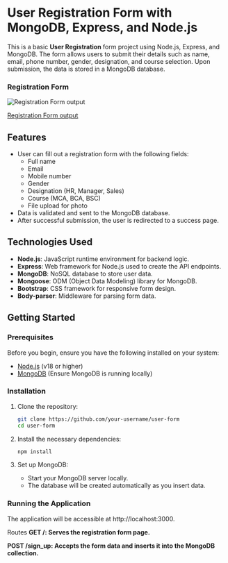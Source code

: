 # User Registration Form with MongoDB, Express, and Node.js

This is a basic **User Registration** form project using Node.js, Express, and MongoDB. 
The form allows users to submit their details such as name, email, phone number, gender, designation, and course selection. Upon submission, the data is stored in a MongoDB database.

### Registration Form
<div><img src='https://drive.google.com/uc?export=view&id=1RmICQncyfTLpeP-IOa_HD7okB-MtiSz4' alt='Registration Form output' /></div>

[Registration Form output](https://www.linkedin.com/posts/keerthana-chowdary-bb97a3270_webdevelopment-nodejs-mongodb-activity-7250435666780512256-VAR-?utm_source=share&utm_medium=member_desktop)


  
## Features

- User can fill out a registration form with the following fields:
  - Full name
  - Email
  - Mobile number
  - Gender
  - Designation (HR, Manager, Sales)
  - Course (MCA, BCA, BSC)
  - File upload for photo
- Data is validated and sent to the MongoDB database.
- After successful submission, the user is redirected to a success page.
  
## Technologies Used

- **Node.js**: JavaScript runtime environment for backend logic.
- **Express**: Web framework for Node.js used to create the API endpoints.
- **MongoDB**: NoSQL database to store user data.
- **Mongoose**: ODM (Object Data Modeling) library for MongoDB.
- **Bootstrap**: CSS framework for responsive form design.
- **Body-parser**: Middleware for parsing form data.

## Getting Started

### Prerequisites

Before you begin, ensure you have the following installed on your system:

- [Node.js](https://nodejs.org/) (v18 or higher)
- [MongoDB](https://www.mongodb.com/) (Ensure MongoDB is running locally)

### Installation

1. Clone the repository:

    ```bash
    git clone https://github.com/your-username/user-form
    cd user-form
    ```

2. Install the necessary dependencies:

    ```bash
    npm install
    ```

3. Set up MongoDB:

    - Start your MongoDB server locally.
    - The database will be created automatically as you insert data.

### Running the Application

The application will be accessible at http://localhost:3000.

Routes
**GET /: Serves the registration form page.**

**POST /sign_up: Accepts the form data and inserts it into the MongoDB collection.**


